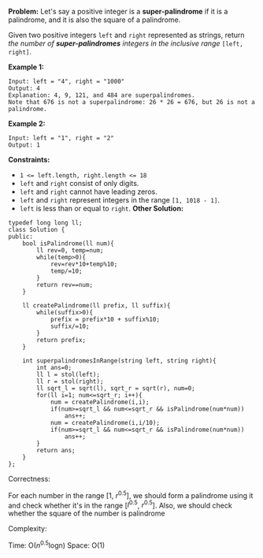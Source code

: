 **Problem:**
Let's say a positive integer is a **super-palindrome** if it is a palindrome, and it is also the square of a palindrome.

Given two positive integers `left` and `right` represented as strings, return *the number of **super-palindromes** integers in the inclusive range* `[left, right]`.

 

**Example 1:**

```
Input: left = "4", right = "1000"
Output: 4
Explanation: 4, 9, 121, and 484 are superpalindromes.
Note that 676 is not a superpalindrome: 26 * 26 = 676, but 26 is not a palindrome.
```

**Example 2:**

```
Input: left = "1", right = "2"
Output: 1
```

 

**Constraints:**

- `1 <= left.length, right.length <= 18`
- `left` and `right` consist of only digits.
- `left` and `right` cannot have leading zeros.
- `left` and `right` represent integers in the range `[1, 1018 - 1]`.
- `left` is less than or equal to `right`.
**Other Solution:**
```
typedef long long ll;
class Solution {
public:
    bool isPalindrome(ll num){
        ll rev=0, temp=num;
        while(temp>0){
            rev=rev*10+temp%10;
            temp/=10;
        }
        return rev==num;
    }
    
    ll createPalindrome(ll prefix, ll suffix){
        while(suffix>0){
            prefix = prefix*10 + suffix%10;
            suffix/=10;
        }
        return prefix;
    }
    
    int superpalindromesInRange(string left, string right){
        int ans=0;
        ll l = stol(left);
        ll r = stol(right);
        ll sqrt_l = sqrt(l), sqrt_r = sqrt(r), num=0;
        for(ll i=1; num<=sqrt_r; i++){
            num = createPalindrome(i,i); 
            if(num>=sqrt_l && num<=sqrt_r && isPalindrome(num*num))
                ans++;
            num = createPalindrome(i,i/10);
            if(num>=sqrt_l && num<=sqrt_r && isPalindrome(num*num))
                ans++;
        }
        return ans;
    }
};
```
Correctness:

For each number in the range [1, $r^{0.5}$], we should form a palindrome using it and check whether it's in the range [$l^{0.5}$, $r^{0.5}$]. Also, we should check whether the square of the number is palindrome

Complexity:

Time: O($n^{0.5}$logn)
Space: O(1)